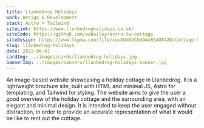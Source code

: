 ```yaml
---
title: Llanbedrog Holidays
work: Design & Development
stack: Astro • Tailwind
siteLink: https://www.llanbedrogholidays.co.uk/
siteCode: https://github.com/wabailey/astro-tw-cottage
siteDesign: https://www.figma.com/file/couDUmX2CbmOAoBSAO842D/Cottage-Site?node-id=0%3A1&t=tdvQBHMaj3YCTpNR-1
slug: llanbedrog-holidays
date: 2022-06-01
cardImg: ../images/cards/llanbedrog-holidays.jpg
bannerImg: ../images/banners/llanbedrog-holidays-banner.jpg
---
```


An image-based website showcasing a holiday cottage in Llanbedrog. It is a lightweight brochure site, built with HTML and minimal JS, Astro for templating, and Tailwind for styling. The website aims to give the user a good overview of the holiday cottage and the surrounding area, with an elegant and minimal design. It is intended to keep the user engaged without distraction, in order to provide an accurate representation of what it would be like to rent out the cottage.